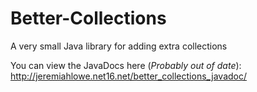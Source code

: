 # Better-Collections
A very small Java library for adding extra collections

You can view the JavaDocs here (*Probably out of date*):
http://jeremiahlowe.net16.net/better_collections_javadoc/
